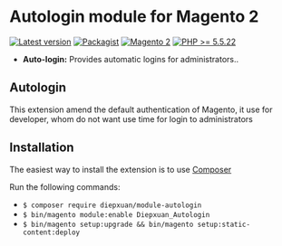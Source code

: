 Autologin module for Magento 2
==================
[![Latest version](https://img.shields.io/badge/latest-1.0.5-green.svg)](https://github.com/diepxuan/module-autologin)
[![Packagist](https://img.shields.io/badge/packagist-1.0.5-green.svg)](https://packagist.org/packages/diepxuan/module-autologin)
[![Magento 2](https://img.shields.io/badge/Magento-%3E=2.1-blue.svg)](https://github.com/magento/magento2)
[![PHP >= 5.5.22](https://img.shields.io/badge/PHP-%3E=5.6.5-blue.svg)](https://packagist.org/packages/diepxuan/module-autologin)

- **Auto-login:** Provides automatic logins for administrators..


Autologin
--------------

This extension amend the default authentication of Magento, it use for developer, whom do not want use time for login to administrators


Installation
------------

The easiest way to install the extension is to use [Composer](https://getcomposer.org/)

Run the following commands:

- ```$ composer require diepxuan/module-autologin```
- ```$ bin/magento module:enable Diepxuan_Autologin```
- ```$ bin/magento setup:upgrade && bin/magento setup:static-content:deploy```
